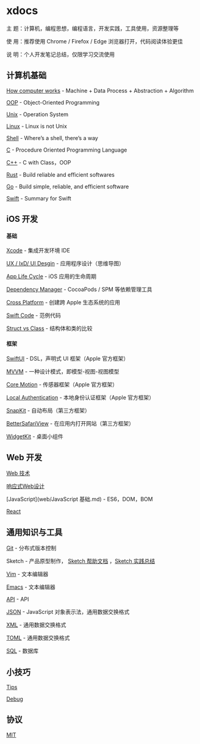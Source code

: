 # xdocs



主	题：计算机，编程思想，编程语言，开发实践，工具使用，资源整理等

使	用：推荐使用 Chrome / Firefox / Edge 浏览器打开，代码阅读体验更佳

说	明：个人开发笔记总结，仅限学习交流使用



## 计算机基础

[How computer works](general/how-computer-works.md) - Machine + Data Process + Abstraction + Algorithm

[OOP](general/oop.md) - Object-Oriented Programming

[Unix](os/unix.md)	- Operation System

[Linux](os/linux.md)	- Linux is not Unix

[Shell](os/shell.md)  - Where’s a shell, there’s a way

[C](c/C语言由源代码生成可执行文件的过程.md) - Procedure Oriented Programming Language

[C++](cpp/cpp.md) - C with Class，OOP

[Rust](rust/rust.md)  - Build reliable and efficient softwares

[Go](golang/golang.md) - Build simple, reliable, and efficient software

[Swift](swift/swift_zh.md) - Summary for Swift



## iOS 开发

#### 基础

[Xcode](swift/xcode.md) - 集成开发环境 IDE

[UX / IxD/ UI Desgin](images/APPDesign.png) - 应用程序设计（思维导图）

[App Life Cycle](swift/appLifeCycle.md)	- iOS 应用的生命周期

[Dependency Manager](swift/dependencyManager.md)	- CocoaPods / SPM 等依赖管理工具

[Cross Platform](swift/crossplatform.md) - 创建跨 Apple 生态系统的应用

[Swift Code](swift/code.md) - 范例代码

[Struct vs Class](swift/struct_class.md) - 结构体和类的比较



#### 框架

[SwiftUI](swift/swiftui.md)	- DSL，声明式 UI 框架（Apple 官方框架）

[MVVM](swift/mvvm.md) - 一种设计模式，即模型-视图-视图模型

[Core Motion](swift/cm.md) - 传感器框架（Apple 官方框架）

[Local Authentication](swift/la.md) - 本地身份认证框架（Apple 官方框架）

[SnapKit](swift/snapkit.md) - 自动布局（第三方框架）

[BetterSafariView](swift/BetterSafariView.md) - 在应用内打开网站（第三方框架）

[WidgetKit](swift/widgets.md) - 桌面小组件



## Web 开发

[Web 技术](web/WebTechnologies.md)

[响应式Web设计](web/响应式Web设计.md)

[JavaScript](web/JavaScript 基础.md) - ES6，DOM，BOM

[React](web/react.md)



## 通用知识与工具

[Git](general/git.md) - 分布式版本控制

Sketch - 产品原型制作， [Sketch 帮助文档](https://www.sketch.com/docs/) ，[Sketch 实践总结](general/sketch.md)

[Vim](general/vim.md) - 文本编辑器

[Emacs](general/emacs.md) - 文本编辑器

[API](general/api.md) - API

[JSON](general/json.md) - JavaScript 对象表示法，通用数据交换格式

[XML](general/xml.md) - 通用数据交换格式

[TOML](general/toml.md)	- 通用数据交换格式

[SQL](general/sql.md) - 数据库



## 小技巧

[Tips](tips/tips.md)

[Debug](swift/debugSwift.md)



## 协议

[MIT](LICENSE)

